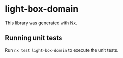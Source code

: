 # light-box-domain

This library was generated with [Nx](https://nx.dev).

## Running unit tests

Run `nx test light-box-domain` to execute the unit tests.
